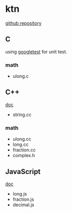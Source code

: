 # ktn
[github repository](https://github.com/kittttttan/ktn)

## C

using [googletest](http://code.google.com/p/googletest/)
for unit test.

### math

* ulong.c

## C++

[doc](http://kittttttan.web.fc2.com/ktn/)

* string.cc

### math

* ulong.cc
* long.cc
* fraction.cc
* complex.h

## JavaScript

[doc](http://kittttttan.web.fc2.com/js/)

* long.js
* fraction.js
* decimal.js
